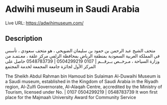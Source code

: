 # Adwihi museum in Saudi Arabia

Live URL: 
https://adwihimuseum.com/

## Description

متحف الشيخ عبد الرحمن بن حمود بن سليمان الضويحي ، هو متحف سعودي ، تأسس
          في المملكة العربية السعودية بمنطقة الرياض بمحافظة الزلفي مركز علقة ،
          معـتمـد من وزارة السياحة ، مـرخــص بــرقـــم | 0107 0504299219 |
          0548783739 حاصل على المركز الأول لجائزة جامعة المجمعة لخدمة المجتمع

The Sheikh Abdul Rahman bin Hamoud bin Sulaiman Al-Duwaihi Museum is a Saudi museum, established in the Kingdom of Saudi Arabia in the Riyadh region, Al-Zulfi Governorate, Al-Alaqah Centre, accredited by the Ministry of Tourism, licensed under No. | 0107 0504299219 | 0548783739 It won first place for the Majmaah University Award for Community Service
